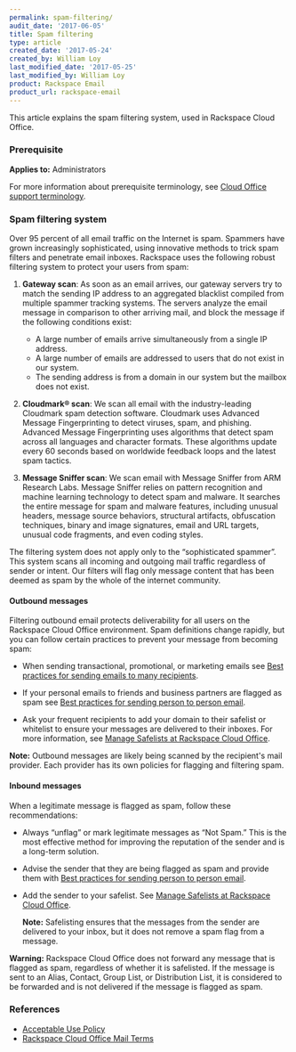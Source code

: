 ```yaml
---
permalink: spam-filtering/
audit_date: '2017-06-05'
title: Spam filtering
type: article
created_date: '2017-05-24'
created_by: William Loy
last_modified_date: '2017-05-25'
last_modified_by: William Loy
product: Rackspace Email
product_url: rackspace-email
---
```


This article explains the spam filtering system, used in Rackspace Cloud Office.

### Prerequisite

**Applies to:** Administrators

For more information about prerequisite terminology, see [Cloud Office support terminology](/how-to/cloud-office-support-terminology).

### Spam filtering system

Over 95 percent of all email traffic on the Internet is spam. Spammers have grown increasingly sophisticated, using innovative methods to trick spam filters and penetrate email inboxes. Rackspace uses the following robust filtering system to protect your users from spam:

1. **Gateway scan**: As soon as an email arrives, our gateway servers try to match the sending IP address to an aggregated blacklist compiled from multiple spammer tracking systems. The servers analyze the email message in comparison to other arriving mail, and block the message if the following conditions exist:

   - A large number of emails arrive simultaneously from a single IP address.
   - A large number of emails are addressed to users that do not exist in our system.
   - The sending address is from a domain in our system but the mailbox does not exist.

2. **Cloudmark® scan**: We scan all email with the industry-leading Cloudmark spam detection software. Cloudmark uses Advanced Message Fingerprinting to detect viruses, spam, and phishing. Advanced Message Fingerprinting uses algorithms that detect spam across all languages and character formats. These algorithms update every 60 seconds based on worldwide feedback loops and the latest spam tactics.

3. **Message Sniffer scan**: We scan email with Message Sniffer from ARM Research Labs. Message Sniffer relies on pattern recognition and machine learning technology to detect spam and malware. It searches the entire message for spam and malware features, including unusual headers, message source behaviors, structural artifacts, obfuscation techniques, binary and image signatures, email and URL targets, unusual code fragments, and even coding styles.

The filtering system does not apply only to the “sophisticated spammer”. This system scans all incoming and outgoing mail traffic regardless of sender or intent.  Our filters will flag only message content that has been deemed as spam by the whole of the internet community.

#### Outbound messages

Filtering outbound email protects deliverability for all users on the Rackspace Cloud Office environment.
Spam definitions change rapidly, but you can follow certain practices to prevent your message from becoming spam:

- When sending transactional, promotional, or marketing emails see [Best practices for sending emails to many recipients](/how-to/best-practices-for-sending-emails-to-many-recipients/).

- If your personal emails to friends and business partners are flagged as spam see [Best practices for sending person to person email](/how-to/best-practices-for-sending-person-to-person-email/).

- Ask your frequent recipients to add your domain to their safelist or whitelist to ensure your messages are delivered to their inboxes. For more information, see [Manage Safelists at Rackspace Cloud Office](/how-to/spam-preferences-safe-lists-and-black-list-in-rackspace-email/#manage-safelists).

**Note:** Outbound messages are likely being scanned by the recipient's mail provider. Each provider has its own policies for flagging and filtering spam.

#### Inbound messages

When a legitimate message is flagged as spam, follow these recommendations:

- Always “unflag” or mark legitimate messages  as “Not Spam.” This is the most effective method for improving the reputation of the sender and is a long-term solution.

- Advise the sender that they are being flagged as spam and provide them with [Best practices for sending person to person email](/how-to/best-practices-for-sending-person-to-person-email/).

- Add the sender to your safelist. See [Manage Safelists at Rackspace Cloud Office](/how-to/spam-preferences-safe-lists-and-black-list-in-rackspace-email/#manage-safelists).

   **Note:** Safelisting ensures that the messages from the sender are delivered to your inbox, but it does not remove a spam flag from a message.

**Warning:** Rackspace Cloud Office does not forward any message that is flagged as spam, regardless of whether it is safelisted. If the message is sent to an Alias, Contact, Group List, or Distribution List, it is considered to be forwarded and is not delivered if the message is flagged as spam.

### References

- [Acceptable Use Policy](https://www.rackspace.com/information/legal/aup?_ga=2.75345873.298003222.1495221511-62538955.1439921553)
- [Rackspace Cloud Office Mail Terms](https://www.rackspace.com/information/legal/mailterms)
